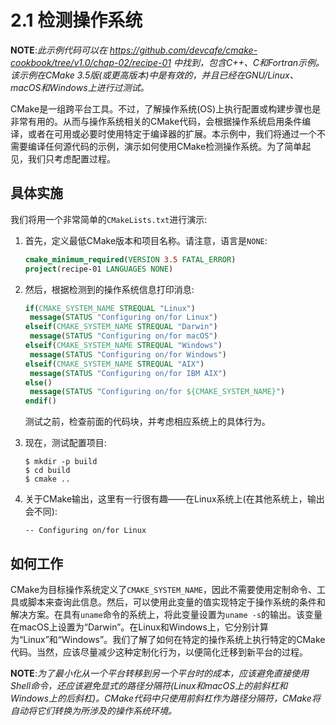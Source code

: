 # 2.1 检测操作系统

**NOTE**:*此示例代码可以在 https://github.com/devcafe/cmake-cookbook/tree/v1.0/chap-02/recipe-01 中找到，包含C++、C和Fortran示例。该示例在CMake 3.5版(或更高版本)中是有效的，并且已经在GNU/Linux、macOS和Windows上进行过测试。*

CMake是一组跨平台工具。不过，了解操作系统(OS)上执行配置或构建步骤也是非常有用的。从而与操作系统相关的CMake代码，会根据操作系统启用条件编译，或者在可用或必要时使用特定于编译器的扩展。本示例中，我们将通过一个不需要编译任何源代码的示例，演示如何使用CMake检测操作系统。为了简单起见，我们只考虑配置过程。

## 具体实施

我们将用一个非常简单的`CMakeLists.txt`进行演示:

1. 首先，定义最低CMake版本和项目名称。请注意，语言是`NONE`:

   ```cmake
   cmake_minimum_required(VERSION 3.5 FATAL_ERROR)
   project(recipe-01 LANGUAGES NONE)
   ```

2. 然后，根据检测到的操作系统信息打印消息:

   ```cmake
   if(CMAKE_SYSTEM_NAME STREQUAL "Linux")
   	message(STATUS "Configuring on/for Linux")
   elseif(CMAKE_SYSTEM_NAME STREQUAL "Darwin")
   	message(STATUS "Configuring on/for macOS")
   elseif(CMAKE_SYSTEM_NAME STREQUAL "Windows")
   	message(STATUS "Configuring on/for Windows")
   elseif(CMAKE_SYSTEM_NAME STREQUAL "AIX")
   	message(STATUS "Configuring on/for IBM AIX")
   else()
   	message(STATUS "Configuring on/for ${CMAKE_SYSTEM_NAME}")
   endif()
   ```

   测试之前，检查前面的代码块，并考虑相应系统上的具体行为。

3. 现在，测试配置项目:

   ```shell
   $ mkdir -p build
   $ cd build
   $ cmake ..
   ```

4. 关于CMake输出，这里有一行很有趣——在Linux系统上(在其他系统上，输出会不同):

   ```shell
   -- Configuring on/for Linux
   ```

## 如何工作

CMake为目标操作系统定义了`CMAKE_SYSTEM_NAME`，因此不需要使用定制命令、工具或脚本来查询此信息。然后，可以使用此变量的值实现特定于操作系统的条件和解决方案。在具有`uname`命令的系统上，将此变量设置为`uname -s`的输出。该变量在macOS上设置为“Darwin”。在Linux和Windows上，它分别计算为“Linux”和“Windows”。我们了解了如何在特定的操作系统上执行特定的CMake代码。当然，应该尽量减少这种定制化行为，以便简化迁移到新平台的过程。

**NOTE**:*为了最小化从一个平台转移到另一个平台时的成本，应该避免直接使用Shell命令，还应该避免显式的路径分隔符(Linux和macOS上的前斜杠和Windows上的后斜杠)。CMake代码中只使用前斜杠作为路径分隔符，CMake将自动将它们转换为所涉及的操作系统环境。*
